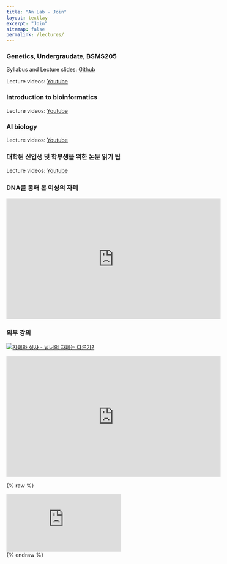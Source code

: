 ```yaml
---
title: "An Lab - Join"
layout: textlay
excerpt: "Join"
sitemap: false
permalink: /lectures/
---
```


### Genetics, Undergraudate, BSMS205

Syllabus and Lecture slides: [Github](https://github.com/joonan30/bsms205)

Lecture videos: [Youtube](https://www.youtube.com/playlist?list=PLrSeOrCeGDLHncPpe1DdXJhh9kES734U4)


### Introduction to bioinformatics

Lecture videos: [Youtube](https://www.youtube.com/playlist?list=PLrSeOrCeGDLHJDRWShvuCf8l7uffUqqvC)


### AI biology

Lecture videos: [Youtube](https://www.youtube.com/playlist?list=PLrSeOrCeGDLGTc2V5CEr_3yck4xmC6kGu)

### 대학원 신입생 및 학부생을 위한 논문 읽기 팁

Lecture videos: [Youtube](https://www.youtube.com/playlist?list=PLrSeOrCeGDLEDv5TuWY8MD-5Oej_7rhyi)


### DNA를 통해 본 여성의 자폐

<iframe width="560" height="315" src="https://youtu.be/ukLaizaZ_rw?si=qOsQtVBO9ml6E8lR" frameborder="0" allow="accelerometer; autoplay; clipboard-write; encrypted-media; gyroscope; picture-in-picture" allowfullscreen></iframe>


### 외부 강의

[![자폐와 성차 - 남녀의 자폐는 다른가?](https://img.youtube.com/vi/-KYimo-_pHg/default.jpg)](https://youtu.be/-KYimo-_pHg)

<iframe width="560" height="315" src="https://youtu.be/-KYimo-_pHg" frameborder="0" allowfullscreen></iframe>


{% raw %}
<div class="video-container">
    <iframe src="https://youtu.be/-KYimo-_pHg" frameborder="0" allowfullscreen></iframe>
</div>
{% endraw %}